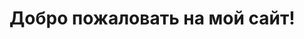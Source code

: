   <html lang="ru">
   <head>
       <meta charset="UTF-8">
       <meta name="viewport" content="width=device-width, initial-scale=1.0">
       <title>Мой сайт</title>
   </head>
   <body>
       <h1>Добро пожаловать на мой сайт!</h1>
   </body>
   </html>
